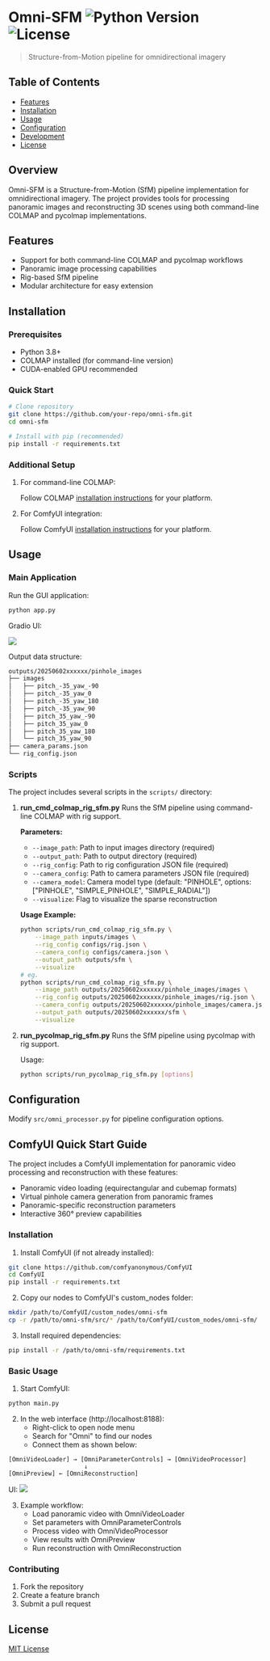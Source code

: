 # Omni-SFM ![Python Version](https://img.shields.io/badge/python-3.8%2B-blue) ![License](https://img.shields.io/badge/license-MIT-green)

> Structure-from-Motion pipeline for omnidirectional imagery

## Table of Contents
- [Features](#features)
- [Installation](#installation)
- [Usage](#usage)
- [Configuration](#configuration)
- [Development](#development)
- [License](#license)

## Overview
Omni-SFM is a Structure-from-Motion (SfM) pipeline implementation for omnidirectional imagery. The project provides tools for processing panoramic images and reconstructing 3D scenes using both command-line COLMAP and pycolmap implementations.

## Features
- Support for both command-line COLMAP and pycolmap workflows
- Panoramic image processing capabilities
- Rig-based SfM pipeline
- Modular architecture for easy extension

## Installation

### Prerequisites
- Python 3.8+
- COLMAP installed (for command-line version)
- CUDA-enabled GPU recommended

### Quick Start
```bash
# Clone repository
git clone https://github.com/your-repo/omni-sfm.git
cd omni-sfm

# Install with pip (recommended)
pip install -r requirements.txt
```

### Additional Setup
1. For command-line COLMAP:

   Follow COLMAP [installation instructions](https://colmap.github.io/install.html) for your platform.


2. For ComfyUI integration:

   Follow ComfyUI [installation instructions](https://github.com/comfyanonymous/ComfyUI) for your platform.


## Usage

### Main Application
Run the GUI application:
```bash
python app.py
```

Gradio UI:

![](assets/cover.jpg)

Output data structure:

``` bash
outputs/20250602xxxxxx/pinhole_images
├── images
│   ├── pitch_-35_yaw_-90
│   ├── pitch_-35_yaw_0
│   ├── pitch_-35_yaw_180
│   ├── pitch_-35_yaw_90
│   ├── pitch_35_yaw_-90
│   ├── pitch_35_yaw_0
│   ├── pitch_35_yaw_180
│   └── pitch_35_yaw_90
├── camera_params.json
└── rig_config.json
```


### Scripts
The project includes several scripts in the `scripts/` directory:

1. **run_cmd_colmap_rig_sfm.py**
   Runs the SfM pipeline using command-line COLMAP with rig support.

   **Parameters:**
   - `--image_path`: Path to input images directory (required)
   - `--output_path`: Path to output directory (required)
   - `--rig_config`: Path to rig configuration JSON file (required)
   - `--camera_config`: Path to camera parameters JSON file (required)
   - `--camera_model`: Camera model type (default: "PINHOLE", options: ["PINHOLE", "SIMPLE_PINHOLE", "SIMPLE_RADIAL"])
   - `--visualize`: Flag to visualize the sparse reconstruction

   **Usage Example:**
   ```bash
   python scripts/run_cmd_colmap_rig_sfm.py \
       --image_path inputs/images \
       --rig_config configs/rig.json \
       --camera_config configs/camera.json \
       --output_path outputs/sfm \
       --visualize
   # eg.
   python scripts/run_cmd_colmap_rig_sfm.py \
       --image_path outputs/20250602xxxxxx/pinhole_images/images \
       --rig_config outputs/20250602xxxxxx/pinhole_images/rig.json \
       --camera_config outputs/20250602xxxxxx/pinhole_images/camera.json \
       --output_path outputs/20250602xxxxxx/sfm \
       --visualize
   ```

2. **run_pycolmap_rig_sfm.py**
   Runs the SfM pipeline using pycolmap with rig support.

   Usage:
   ```bash
   python scripts/run_pycolmap_rig_sfm.py [options]
   ```

## Configuration

Modify `src/omni_processor.py` for pipeline configuration options.

## ComfyUI Quick Start Guide

The project includes a ComfyUI implementation for panoramic video processing and reconstruction with these features:

- Panoramic video loading (equirectangular and cubemap formats)
- Virtual pinhole camera generation from panoramic frames
- Panoramic-specific reconstruction parameters
- Interactive 360° preview capabilities

### Installation
1. Install ComfyUI (if not already installed):
```bash
git clone https://github.com/comfyanonymous/ComfyUI
cd ComfyUI
pip install -r requirements.txt
```

2. Copy our nodes to ComfyUI's custom_nodes folder:
```bash
mkdir /path/to/ComfyUI/custom_nodes/omni-sfm
cp -r /path/to/omni-sfm/src/* /path/to/ComfyUI/custom_nodes/omni-sfm/
```

3. Install required dependencies:
```bash
pip install -r /path/to/omni-sfm/requirements.txt
```

### Basic Usage
1. Start ComfyUI:
```bash
python main.py
```

2. In the web interface (http://localhost:8188):
   - Right-click to open node menu
   - Search for "Omni" to find our nodes
   - Connect them as shown below:

```
[OmniVideoLoader] → [OmniParameterControls] → [OmniVideoProcessor]
                     ↓
[OmniPreview] ← [OmniReconstruction]
```

UI:
![](assets/comfyui.jpg)

3. Example workflow:
   - Load panoramic video with OmniVideoLoader
   - Set parameters with OmniParameterControls
   - Process video with OmniVideoProcessor
   - View results with OmniPreview
   - Run reconstruction with OmniReconstruction


### Contributing
1. Fork the repository
2. Create a feature branch
3. Submit a pull request

## License
[MIT License](LICENSE)
